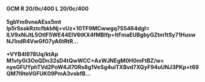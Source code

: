 #### GCM R 20/0c/400 L 20/0c/400
**5gbYm9vneAEsx5mt**<br/>**Ip5rSsskRztcfbkbNj+vUz+10TF9MCwwgq7S5464dgI=**<br/>**lLV9xNiJtL5OtIF5WE44EIV6tKX4fMBIfp+ltFmaEUBgbyGZtm1tSy71HuswNJ1ndR4VwGfO7yA6tRtR...**<br/><br/>
**+VYB4l978Uq/ktAp**<br/>**M1vIyGi3OoQDn32sD4tQwWCC+AxWJNEgM0H0mFtBZ/w=**<br/>**nyeGFUYphTVd2PoW4Jl70Rs8g1VeSg4uiTXBvd7XQyF94uUNJ3PKp+t69QM7I9teVGFUK09PmA3vsbfB...**